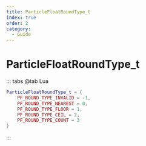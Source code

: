 ```yaml
---
title: ParticleFloatRoundType_t
index: true
order: 2
category:
  - Guide
---
```


# ParticleFloatRoundType_t
::: tabs
@tab Lua
```lua
ParticleFloatRoundType_t = {
    PF_ROUND_TYPE_INVALID = -1,
    PF_ROUND_TYPE_NEAREST = 0,
    PF_ROUND_TYPE_FLOOR = 1,
    PF_ROUND_TYPE_CEIL = 2,
    PF_ROUND_TYPE_COUNT = 3
}
```
:::